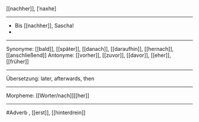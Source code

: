 [[nachher]], [ˈnaxhɐ]

---
- Bis [[nachher]], Sascha!  
- 

---
Synonyme: [[bald]], [[später]], [[danach]], [[daraufhin]], [[hernach]], [[anschließend]]
Antonyme: [[vorher]], [[zuvor]], [[davor]], [[eher]], [[früher]]

---
Übersetzung: later, afterwards, then

---
Morpheme:
[[Worter/nach]][[her]]

---
#Adverb
, [[erst]], [[hinterdrein]]